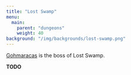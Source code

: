 ```yaml
---
title: "Lost Swamp"
menu:
  main:
    parent: "dungeons"
    weight: 40
background: "/img/backgrounds/lost-swamp.png"
---
```


[Gohmaracas](/bosses/gohmaracas) is the boss of Lost Swamp.

**TODO**
